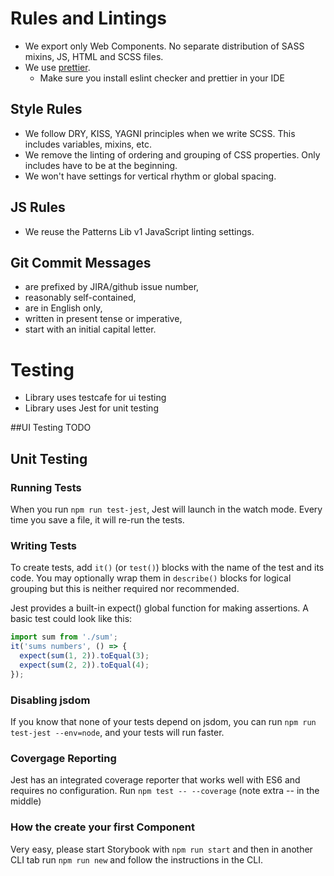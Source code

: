 # Rules and Lintings

- We export only Web Components. No separate distribution of SASS mixins, JS, HTML and SCSS files.
- We use [prettier](https://prettier.io/).
  - Make sure you install eslint checker and prettier in your IDE

## Style Rules

- We follow DRY, KISS, YAGNI principles when we write SCSS. This includes variables, mixins, etc.
- We remove the linting of ordering and grouping of CSS properties. Only includes have to be at the beginning.
- We won't have settings for vertical rhythm or global spacing.

## JS Rules

- We reuse the Patterns Lib v1 JavaScript linting settings.

## Git Commit Messages

- are prefixed by JIRA/github issue number,
- reasonably self-contained,
- are in English only,
- written in present tense or imperative,
- start with an initial capital letter.

# Testing

- Library uses testcafe for ui testing
- Library uses Jest for unit testing

##UI Testing
TODO

## Unit Testing

### Running Tests

When you run `npm run test-jest`, Jest will launch in the watch mode. Every time you save a file, it will re-run the tests.

### Writing Tests

To create tests, add `it()` (or `test()`) blocks with the name of the test and its code. You may optionally wrap them in `describe()` blocks for logical grouping but this is neither required nor recommended.

Jest provides a built-in expect() global function for making assertions. A basic test could look like this:

```js
import sum from './sum';
it('sums numbers', () => {
  expect(sum(1, 2)).toEqual(3);
  expect(sum(2, 2)).toEqual(4);
});
```

### Disabling jsdom

If you know that none of your tests depend on jsdom, you can run `npm run test-jest --env=node`, and your tests will run faster.

### Covergage Reporting

Jest has an integrated coverage reporter that works well with ES6 and requires no configuration.
Run `npm test -- --coverage` (note extra -- in the middle)

### How the create your first Component

Very easy, please start Storybook with `npm run start` and then in another CLI tab run `npm run new` and follow the instructions in the CLI.
